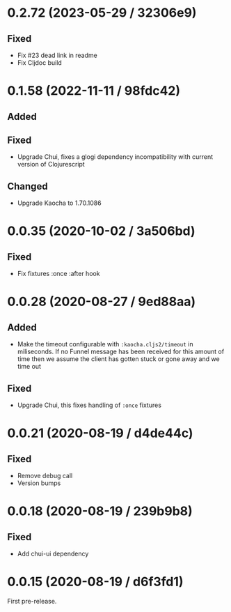 # 0.2.72 (2023-05-29 / 32306e9)

## Fixed

- Fix #23 dead link in readme
- Fix Cljdoc build

# 0.1.58 (2022-11-11 / 98fdc42)

## Added

## Fixed

- Upgrade Chui, fixes a glogi dependency incompatibility with current version of Clojurescript

## Changed

- Upgrade Kaocha to 1.70.1086

# 0.0.35 (2020-10-02 / 3a506bd)

## Fixed

- Fix fixtures :once :after hook

# 0.0.28 (2020-08-27 / 9ed88aa)

## Added

- Make the timeout configurable with `:kaocha.cljs2/timeout` in miliseconds. If
  no Funnel message has been received for this amount of time then we assume the
  client has gotten stuck or gone away and we time out

## Fixed

- Upgrade Chui, this fixes handling of `:once` fixtures

# 0.0.21 (2020-08-19 / d4de44c)

## Fixed

- Remove debug call
- Version bumps

# 0.0.18 (2020-08-19 / 239b9b8)

## Fixed

- Add chui-ui dependency

# 0.0.15 (2020-08-19 / d6f3fd1)

First pre-release.